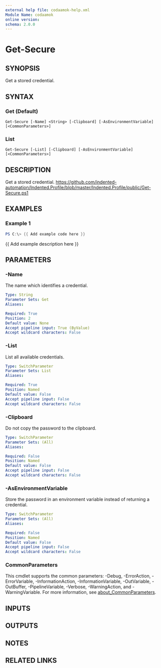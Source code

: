 ```yaml
---
external help file: codaamok-help.xml
Module Name: codaamok
online version:
schema: 2.0.0
---
```


# Get-Secure

## SYNOPSIS
Get a stored credential.

## SYNTAX

### Get (Default)
```
Get-Secure [-Name] <String> [-Clipboard] [-AsEnvironmentVariable] [<CommonParameters>]
```

### List
```
Get-Secure [-List] [-Clipboard] [-AsEnvironmentVariable] [<CommonParameters>]
```

## DESCRIPTION
Get a stored credential.
https://github.com/indented-automation/Indented.Profile/blob/master/Indented.Profile/public/Get-Secure.ps1

## EXAMPLES

### Example 1
```powershell
PS C:\> {{ Add example code here }}
```

{{ Add example description here }}

## PARAMETERS

### -Name
The name which identifies a credential.

```yaml
Type: String
Parameter Sets: Get
Aliases:

Required: True
Position: 2
Default value: None
Accept pipeline input: True (ByValue)
Accept wildcard characters: False
```

### -List
List all available credentials.

```yaml
Type: SwitchParameter
Parameter Sets: List
Aliases:

Required: True
Position: Named
Default value: False
Accept pipeline input: False
Accept wildcard characters: False
```

### -Clipboard
Do not copy the password to the clipboard.

```yaml
Type: SwitchParameter
Parameter Sets: (All)
Aliases:

Required: False
Position: Named
Default value: False
Accept pipeline input: False
Accept wildcard characters: False
```

### -AsEnvironmentVariable
Store the password in an environment variable instead of returning a credential.

```yaml
Type: SwitchParameter
Parameter Sets: (All)
Aliases:

Required: False
Position: Named
Default value: False
Accept pipeline input: False
Accept wildcard characters: False
```

### CommonParameters
This cmdlet supports the common parameters: -Debug, -ErrorAction, -ErrorVariable, -InformationAction, -InformationVariable, -OutVariable, -OutBuffer, -PipelineVariable, -Verbose, -WarningAction, and -WarningVariable. For more information, see [about_CommonParameters](http://go.microsoft.com/fwlink/?LinkID=113216).

## INPUTS

## OUTPUTS

## NOTES

## RELATED LINKS
